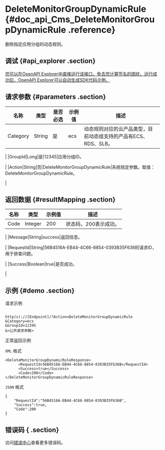 # DeleteMonitorGroupDynamicRule {#doc_api_Cms_DeleteMonitorGroupDynamicRule .reference}

删除指定应用分组的动态规则。

## 调试 {#api_explorer .section}

[您可以在OpenAPI Explorer中直接运行该接口，免去您计算签名的困扰。运行成功后，OpenAPI Explorer可以自动生成SDK代码示例。](https://api.aliyun.com/#product=Cms&api=DeleteMonitorGroupDynamicRule&type=RPC&version=2019-01-01)

## 请求参数 {#parameters .section}

|名称|类型|是否必选|示例值|描述|
|--|--|----|---|--|
|Category|String|是|ecs|动态规则对应的云产品类型，目前动态组支持的产品有ECS、RDS、SLB。

 |
|GroupId|Long|是|12345|应用分组ID。

 |
|Action|String|否|DeleteMonitorGroupDynamicRule|系统规定参数。取值：DeleteMonitorGroupDynamicRule。

 |

## 返回数据 {#resultMapping .section}

|名称|类型|示例值|描述|
|--|--|---|--|
|Code|Integer|200|状态码，200表示成功。

 |
|Message|String|success|返回信息。

 |
|RequestId|String|56B4516A-EB44-4C66-8854-0393B35F636B|请求ID，用于排查问题。

 |
|Success|Boolean|true|是否成功。

 |

## 示例 {#demo .section}

请求示例

``` {#request_demo}

http(s)://[Endpoint]/?Action=DeleteMonitorGroupDynamicRule
&Category=ecs
&GroupId=12345
&<公共请求参数>

```

正常返回示例

`XML` 格式

``` {#xml_return_success_demo}
<DeleteMonitorGroupDynamicRuleResponse>
      <RequestId>56B4516A-EB44-4C66-8854-0393B35F636B</RequestId>
      <Success>true</Success>
      <Code>200</Code>
</DeleteMonitorGroupDynamicRuleResponse>
```

`JSON` 格式

``` {#json_return_success_demo}
{
	"RequestId":"56B4516A-EB44-4C66-8854-0393B35F636B",
	"Success":true,
	"Code":200
}
```

## 错误码 { .section}

访问[错误中心](https://error-center.aliyun.com/status/product/Cms)查看更多错误码。

